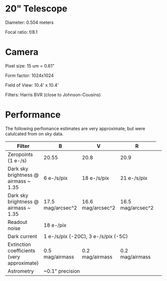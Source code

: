 # 20" Telescope

Diameter: 0.504 meters

Focal ratio: f/8.1

# Camera

Pixel size: 15 um = 0.61"

Form factor: 1024x1024

Field of View: 10.4' x 10.4'

Filters: Harris BVR (close to Johnson-Cousins)

# Performance

The following perfomance estimates are very approximate, but were calulcated from on sky data.

|Filter|B|V|R
|-|-|-|-
|Zeropoints (1 e-/s) | 20.55 | 20.8 | 20.9 
|Dark sky brightness @ airmass ~ 1.35 | 6 e-/s/pix | 18 e-/s/pix | 21 e-/s/pix 
|Dark sky brightness @ airmass ~ 1.35 | 17.5 mag/arcsec^2 | 16.6 mag/arcsec^2 | 16.5 mag/arcsec^2 
|Readout noise  <td colspan=3> 18 e-/pix </td> 
|Dark current  <td colspan=3> 1 e-/s/pix (-20C), 3 e-/s/pix (-5C) </td>
|Extinction coefficients (very approximate) | 0.5 mag/airmass | 0.2 mag/airmass | 0.2 mag/airmass 
|Astrometry  <td colspan=3> ~0.1" precision </td>




